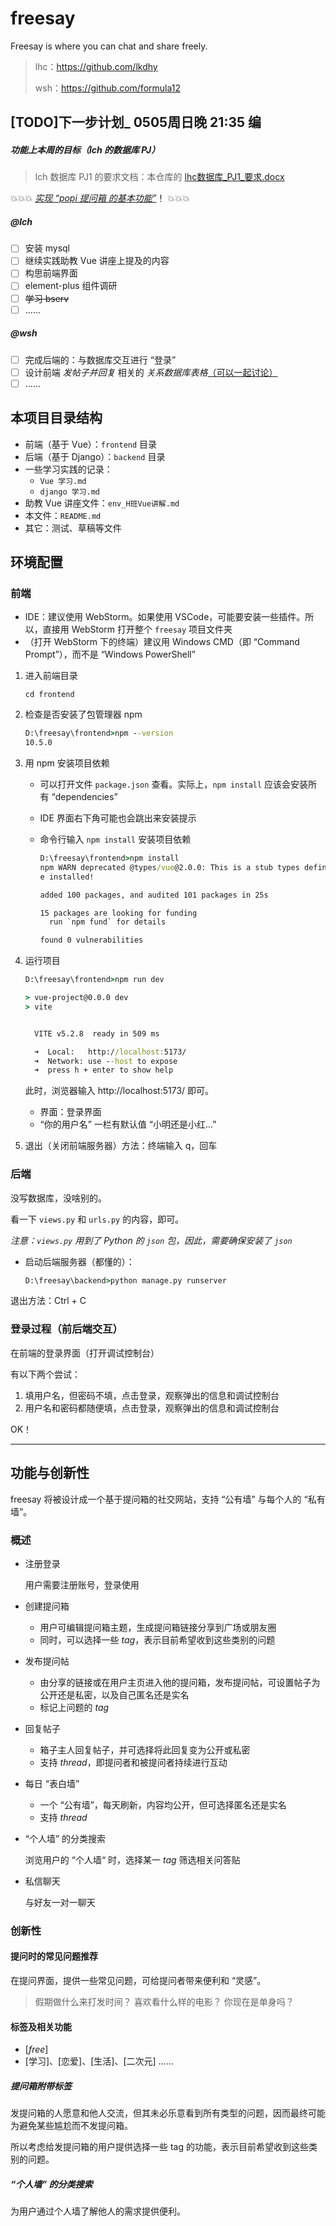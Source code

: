 

# freesay

Freesay is where you can chat and share freely. 

> lhc：https://github.com/lkdhy
>
> wsh：https://github.com/formula12

## [TODO]下一步计划_ 0505周日晚 21:35 编

##### 功能上本周的目标（lch 的数据库 PJ）

> lch 数据库 PJ1 的要求文档：本仓库的 [lhc数据库_PJ1_要求.docx](./lhc数据库_PJ1_要求.docx)

💥💥💥 <u>*实现 “popi 提问箱 的基本功能”*</u>！ 💥💥💥

##### @lch

- [ ] 安装 mysql
- [ ] 继续实践助教 Vue 讲座上提及的内容
- [ ] 构思前端界面
- [ ] element-plus 组件调研
- [ ] ~~学习 bserv~~
- [ ] ……

##### @wsh

- [ ] 完成后端的：与数据库交互进行 “登录” 
- [ ] 设计前端 *发帖子并回复* 相关的 *关系数据库表格*<u>（可以一起讨论）</u>
- [ ] ……

## 本项目目录结构

* 前端（基于 Vue）：`frontend` 目录
* 后端（基于 Django）：`backend` 目录
* 一些学习实践的记录：
  * `Vue 学习.md`
  * `django 学习.md`
* 助教 Vue 讲座文件：`env_H班Vue讲解.md`
* 本文件：`README.md`
* 其它：测试、草稿等文件

## 环境配置

### 前端

* IDE：建议使用 WebStorm。如果使用 VSCode，可能要安装一些插件。所以，直接用 WebStorm 打开整个 `freesay` 项目文件夹
* （打开 WebStorm 下的终端）建议用 Windows CMD（即 “Command Prompt”），而不是 “Windows PowerShell”

1. 进入前端目录

   `cd frontend`

2. 检查是否安装了包管理器 npm

   ```cmd
   D:\freesay\frontend>npm --version 
   10.5.0
   ```

3. 用 npm 安装项目依赖

   * 可以打开文件 `package.json` 查看。实际上，`npm install` 应该会安装所有 “dependencies”

   * IDE 界面右下角可能也会跳出来安装提示

   * 命令行输入 `npm install` 安装项目依赖

     ```cmd
     D:\freesay\frontend>npm install
     npm WARN deprecated @types/vue@2.0.0: This is a stub types definition for vuejs (https://github.com/vuejs/vue). vuejs provides its own type definitions, so you don't need @types/vu
     e installed!
     
     added 100 packages, and audited 101 packages in 25s
     
     15 packages are looking for funding
       run `npm fund` for details
     
     found 0 vulnerabilities
     
     ```

4. 运行项目

   ```cmd
   D:\freesay\frontend>npm run dev
   
   > vue-project@0.0.0 dev
   > vite
   
   
     VITE v5.2.8  ready in 509 ms
   
     ➜  Local:   http://localhost:5173/
     ➜  Network: use --host to expose
     ➜  press h + enter to show help
   
   ```

   此时，浏览器输入 http://localhost:5173/ 即可。

   * 界面：登录界面
   * “你的用户名” 一栏有默认值 “小明还是小红...”
   
5. 退出（关闭前端服务器）方法：终端输入 q，回车

### 后端

没写数据库，没啥别的。

看一下 `views.py` 和 `urls.py` 的内容，即可。

*注意：`views.py` 用到了 Python 的  `json` 包，因此，需要确保安装了 `json`*

* 启动后端服务器（都懂的）：

  ```cmd
  D:\freesay\backend>python manage.py runserver
  ```

退出方法：Ctrl + C

### 登录过程（前后端交互）

在前端的登录界面（打开调试控制台）

有以下两个尝试：

1. 填用户名，但密码不填，点击登录，观察弹出的信息和调试控制台
2. 用户名和密码都随便填，点击登录，观察弹出的信息和调试控制台

OK！

---



## 功能与创新性

freesay 将被设计成一个基于提问箱的社交网站，支持 “公有墙” 与每个人的 “私有墙”。

### 概述

- 注册登录

  用户需要注册账号，登录使用

- 创建提问箱
  - 用户可编辑提问箱主题，生成提问箱链接分享到广场或朋友圈
  - 同时，可以选择一些 *tag*，表示目前希望收到这些类别的问题
  
- 发布提问帖
  - 由分享的链接或在用户主页进入他的提问箱，发布提问帖，可设置帖子为公开还是私密，以及自己匿名还是实名
  - 标记上问题的 *tag*
  
- 回复帖子
  - 箱子主人回复帖子，并可选择将此回复变为公开或私密
  - 支持 *thread*，即提问者和被提问者持续进行互动
  
- 每日 “表白墙”
  - 一个 “公有墙”，每天刷新，内容均公开，但可选择匿名还是实名
  - 支持 *thread*
  
- “个人墙” 的分类搜索

  浏览用户的 “个人墙“ 时，选择某一 *tag* 筛选相关问答贴

- 私信聊天
  
  与好友一对一聊天

### 创新性

#### 提问时的常见问题推荐

在提问界面，提供一些常见问题，可给提问者带来便利和 “灵感”。

> 假期做什么来打发时间？
> 喜欢看什么样的电影？
> 你现在是单身吗？

#### 标签及相关功能

* [*free*]
* [学习]、[恋爱]、[生活]、[二次元] ……

##### 提问箱附带标签

发提问箱的人愿意和他人交流，但其未必乐意看到所有类型的问题，因而最终可能为避免某些尴尬而不发提问箱。

所以考虑给发提问箱的用户提供选择一些 tag 的功能，表示目前希望收到这些类别的问题。

##### “个人墙” 的分类搜索

为用户通过个人墙了解他人的需求提供便利。
